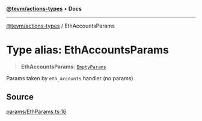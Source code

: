 [**@tevm/actions-types**](../README.md) • **Docs**

***

[@tevm/actions-types](../globals.md) / EthAccountsParams

# Type alias: EthAccountsParams

> **EthAccountsParams**: [`EmptyParams`](EmptyParams.md)

Params taken by `eth_accounts` handler (no params)

## Source

[params/EthParams.ts:16](https://github.com/evmts/tevm-monorepo/blob/main/packages/actions-types/src/params/EthParams.ts#L16)
